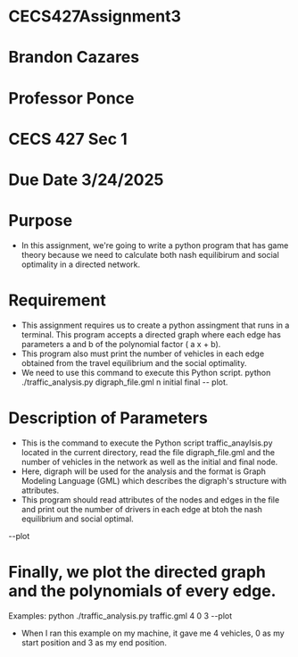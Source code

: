 # CECS427Assignment3
# Brandon Cazares
# Professor Ponce 
# CECS 427 Sec 1 
# Due Date 3/24/2025

# Purpose 
- In this assignment, we're going to write a python program that has game theory because we need to calculate both nash equilibirum and social optimality in a directed network.

# Requirement
- This assignment requires us to create a python assingment that runs in a terminal. This program accepts a directed graph where each edge has parameters a and b of the polynomial factor ( a x + b).
- This program also must print the number of vehicles in each edge obtained from the travel equilibrium and the social optimality.
- We need to use this command to execute this Python script.
python ./traffic_analysis.py digraph_file.gml  n initial final -- plot.

# Description of Parameters 
- This is the command to execute the Python script traffic_anaylsis.py located in the current directory, read the file digraph_file.gml and the number of vehicles in the network as well as the initial and final node. 
- Here, digraph will be used for the analysis and the format is Graph Modeling Language (GML) which describes the digraph's structure with attributes.
- This program should read attributes of the nodes and edges in the file and print out the number of drivers in each edge at btoh the nash equilibrium and social optimal.

--plot
# Finally, we plot the directed graph and the polynomials of every edge. 
Examples:
python ./traffic_analysis.py traffic.gml 4 0 3 --plot

- When I ran this example on my machine, it gave me 4 vehicles, 0 as my start position and 3 as my end position. 
